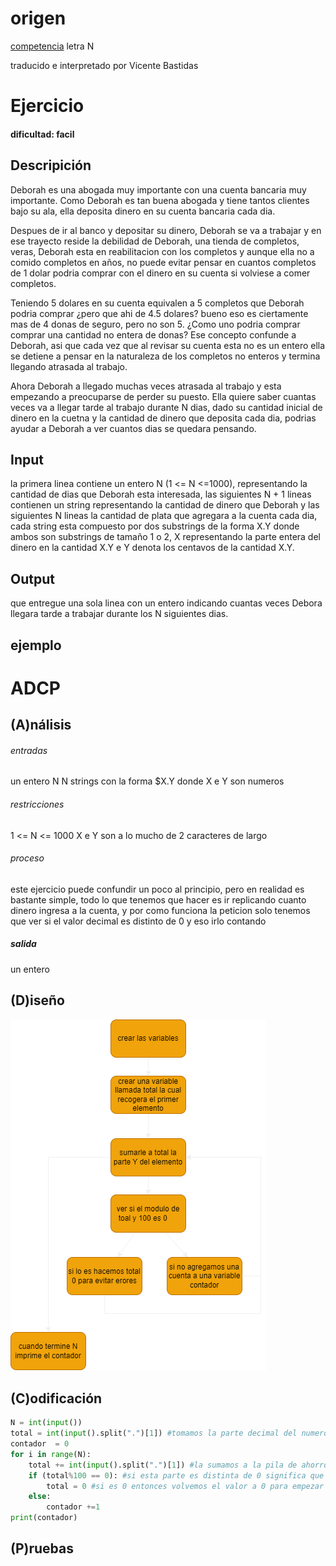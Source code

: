 # origen 
[competencia](https://codeforces.com/gym/103185) letra N 

traducido e interpretado por Vicente Bastidas

# Ejercicio

#### dificultad: facil 

## Descripición 

Deborah es una abogada muy importante con una cuenta bancaria muy importante. Como Deborah es tan buena abogada y tiene tantos clientes bajo su ala, ella deposita dinero en su cuenta bancaria cada dia.

Despues de ir al banco y depositar su dinero, Deborah se va a trabajar y en ese trayecto reside la debilidad de Deborah, una tienda de completos, veras, Deborah esta en reabilitacion con los completos y aunque ella no a comido completos en años, no puede evitar pensar en cuantos completos de 1 dolar podria comprar con el dinero en su cuenta si volviese a comer completos.

Teniendo 5 dolares en su cuenta equivalen a 5 completos que Deborah podria comprar ¿pero que ahi de 4.5 dolares? bueno eso es ciertamente mas de 4 donas de seguro, pero no son 5. ¿Como uno podria comprar comprar una cantidad no entera de donas? Ese  concepto confunde a Deborah, asi que cada vez que al revisar su cuenta esta no es un entero ella se detiene a pensar en la naturaleza de los completos no enteros y termina llegando atrasada al trabajo.

Ahora Deborah a llegado muchas veces atrasada al trabajo y esta empezando a preocuparse de perder su puesto. Ella quiere saber cuantas veces va a llegar tarde al trabajo durante N dias, dado su cantidad inicial de dinero en la cuetna y la cantidad de dinero que deposita cada dia, podrias ayudar a Deborah a ver cuantos dias se quedara pensando.

## Input
la primera linea contiene un entero N (1 <= N <=1000), representando la cantidad de dias que Deborah esta interesada, las siguientes N + 1 lineas contienen un string representando la cantidad de dinero que Deborah y las siguientes N lineas la cantidad de plata que agregara a la cuenta cada dia, cada string esta compuesto por dos substrings de la forma X.Y donde ambos son substrings de tamaño 1 o 2, X representando la parte entera del dinero en la cantidad X.Y e Y denota los centavos de la cantidad X.Y.

## Output
que entregue una sola linea con un entero indicando cuantas veces Debora llegara tarde a trabajar durante los N siguientes dias.

## ejemplo


# ADCP

## (A)nálisis


###### entradas
un entero N 
N strings con la forma $X.Y donde X e Y son numeros 

###### restricciones 

1 <= N <= 1000
X e Y son a lo mucho de 2 caracteres de largo

###### proceso
este ejercicio puede confundir un poco al principio, pero en realidad es bastante simple, todo lo que tenemos que hacer es ir replicando cuanto dinero ingresa a la cuenta, y por como funciona la peticion solo tenemos que ver si el valor decimal es distinto de 0 y eso irlo contando

<dibujo del proceso>

##### salida 
un entero  
## (D)iseño

![](diagram.png)

## (C)odificación

```py
N = int(input())
total = int(input().split(".")[1]) #tomamos la parte decimal del numero que a final de cuentas es lo que nos interesa
contador  = 0
for i in range(N): 
    total += int(input().split(".")[1]) #la sumamos a la pila de ahorros
    if (total%100 == 0): #si esta parte es distinta de 0 significa que el valor en el banco es un valor no entero y deberiamos contarla 
        total = 0 #si es 0 entonces volvemos el valor a 0 para empezar de nuevo
    else:
        contador +=1
print(contador)

```

## (P)ruebas 
